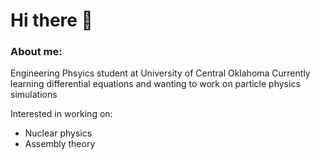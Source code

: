 # Hi there 👋

### About me:

Engineering Phsyics student at University of Central Oklahoma
Currently learning differential equations and wanting to work on particle physics simulations

Interested in working on:

  - Nuclear physics
  - Assembly theory


<!--
**tylergarcia/tylergarcia** is a ✨ _special_ ✨ repository because its `README.md` (this file) appears on your GitHub profile.

Here are some ideas to get you started:

- 🔭 I’m currently working on ...
- 🌱 I’m currently learning ...
- 👯 I’m looking to collaborate on ...
- 🤔 I’m looking for help with ...
- 💬 Ask me about ...
- 📫 How to reach me: ...
- 😄 Pronouns: ...
- ⚡ Fun fact: ...
-->
